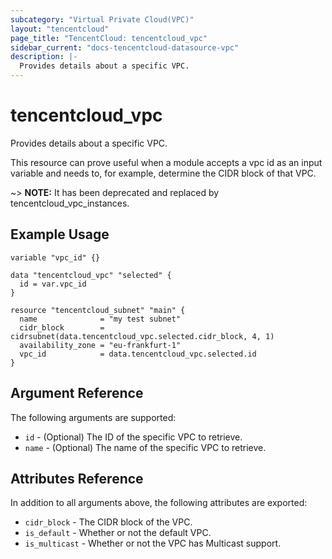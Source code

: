 ```yaml
---
subcategory: "Virtual Private Cloud(VPC)"
layout: "tencentcloud"
page_title: "TencentCloud: tencentcloud_vpc"
sidebar_current: "docs-tencentcloud-datasource-vpc"
description: |-
  Provides details about a specific VPC.
---
```


# tencentcloud_vpc

Provides details about a specific VPC.

This resource can prove useful when a module accepts a vpc id as an input variable and needs to, for example, determine the CIDR block of that VPC.

~> **NOTE:** It has been deprecated and replaced by tencentcloud_vpc_instances.

## Example Usage

```hcl
variable "vpc_id" {}

data "tencentcloud_vpc" "selected" {
  id = var.vpc_id
}

resource "tencentcloud_subnet" "main" {
  name              = "my test subnet"
  cidr_block        = cidrsubnet(data.tencentcloud_vpc.selected.cidr_block, 4, 1)
  availability_zone = "eu-frankfurt-1"
  vpc_id            = data.tencentcloud_vpc.selected.id
}
```

## Argument Reference

The following arguments are supported:

* `id` - (Optional) The ID of the specific VPC to retrieve.
* `name` - (Optional) The name of the specific VPC to retrieve.

## Attributes Reference

In addition to all arguments above, the following attributes are exported:

* `cidr_block` - The CIDR block of the VPC.
* `is_default` - Whether or not the default VPC.
* `is_multicast` - Whether or not the VPC has Multicast support.


